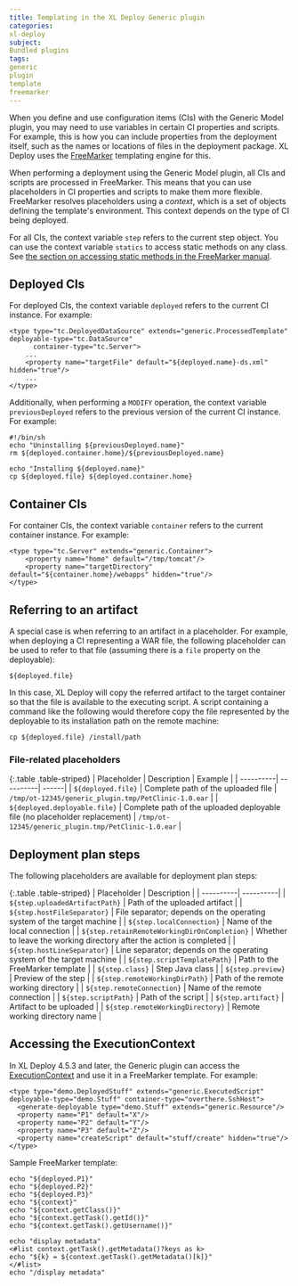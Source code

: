 ```yaml
---
title: Templating in the XL Deploy Generic plugin
categories:
xl-deploy
subject:
Bundled plugins
tags:
generic
plugin
template
freemarker
---
```


When you define and use configuration items (CIs) with the Generic Model plugin, you may need to use variables in certain CI properties and scripts. For example, this is how you can include properties from the deployment itself, such as the names or locations of files in the deployment package. XL Deploy uses the [FreeMarker](http://freemarker.sourceforge.net/) templating engine for this.

When performing a deployment using the Generic Model plugin, all CIs and scripts are processed in FreeMarker. This means that you can use placeholders in CI properties and scripts to make them more flexible. FreeMarker resolves placeholders using a _context_, which is a set of objects defining the template's environment. This context depends on the type of CI being deployed.

For all CIs, the context variable `step` refers to the current step object. You can use the context variable `statics` to access static methods on any class. See [the section on accessing static methods in the FreeMarker manual](http://freemarker.org/docs/pgui_misc_beanwrapper.html#autoid_55).

## Deployed CIs

For deployed CIs, the context variable `deployed` refers to the current CI instance. For example:

	<type type="tc.DeployedDataSource" extends="generic.ProcessedTemplate" deployable-type="tc.DataSource"
	      container-type="tc.Server">
		...
	    <property name="targetFile" default="${deployed.name}-ds.xml" hidden="true"/>
		...
	</type>

Additionally, when performing a `MODIFY` operation, the context variable `previousDeployed` refers to the previous version of the current CI instance. For example:

    #!/bin/sh
    echo "Uninstalling ${previousDeployed.name}"
    rm ${deployed.container.home}/${previousDeployed.name}

    echo "Installing ${deployed.name}"
    cp ${deployed.file} ${deployed.container.home}

## Container CIs

For container CIs, the context variable `container` refers to the current container instance. For example:

	<type type="tc.Server" extends="generic.Container">
	    <property name="home" default="/tmp/tomcat"/>
		<property name="targetDirectory" default="${container.home}/webapps" hidden="true"/>
	</type>

## Referring to an artifact

A special case is when referring to an artifact in a placeholder. For example, when deploying a CI representing a WAR file, the following placeholder can be used to refer to that file (assuming there is a `file` property on the deployable):

	${deployed.file}

In this case, XL Deploy will copy the referred artifact to the target container so that the file is available to the executing script. A script containing a command like the following would therefore copy the file represented by the deployable to its installation path on the remote machine:

	cp ${deployed.file} /install/path

### File-related placeholders

{:.table .table-striped}
| Placeholder | Description | Example |
| ----------| ----------| ------|
| `${deployed.file}` | Complete path of the uploaded file | `/tmp/ot-12345/generic_plugin.tmp/PetClinic-1.0.ear` |
| `${deployed.deployable.file}` | Complete path of the uploaded deployable file (no placeholder replacement) | `/tmp/ot-12345/generic_plugin.tmp/PetClinic-1.0.ear` |

## Deployment plan steps

The following placeholders are available for deployment plan steps:

{:.table .table-striped}
| Placeholder | Description |
| ----------| ----------|
| `${step.uploadedArtifactPath}` | Path of the uploaded artifact |
| `${step.hostFileSeparator}` | File separator; depends on the operating system of the target machine |
| `${step.localConnection}` | Name of the local connection |
| `${step.retainRemoteWorkingDirOnCompletion}` | Whether to leave the working directory after the action is completed |
| `${step.hostLineSeparator}` | Line separator; depends on the operating system of the target machine |
| `${step.scriptTemplatePath}` | Path to the FreeMarker template |
| `${step.class}` | Step Java class |
| `${step.preview}` | Preview of the step |
| `${step.remoteWorkingDirPath}` | Path of the remote working directory |
| `${step.remoteConnection}` | Name of the remote connection |
| `${step.scriptPath}` | Path of the script |
| `${step.artifact}` | Artifact to be uploaded |
| `${step.remoteWorkingDirectory}` | Remote working directory name |

## Accessing the ExecutionContext

In XL Deploy 4.5.3 and later, the Generic plugin can access the [ExecutionContext](/xl-deploy/latest/javadoc/udm-plugin-api/index.html?com/xebialabs/deployit/plugin/api/flow/ExecutionContext.html) and use it in a FreeMarker template. For example:

    <type type="demo.DeployedStuff" extends="generic.ExecutedScript" deployable-type="demo.Stuff" container-type="overthere.SshHost">
      <generate-deployable type="demo.Stuff" extends="generic.Resource"/>
      <property name="P1" default="X"/>
      <property name="P2" default="Y"/>
      <property name="P3" default="Z"/>
      <property name="createScript" default="stuff/create" hidden="true"/>
    </type>

Sample FreeMarker template:

    echo "${deployed.P1}"
    echo "${deployed.P2}"
    echo "${deployed.P3}"
    echo "${context}"
    echo "${context.getClass()}"
    echo "${context.getTask().getId()}"
    echo "${context.getTask().getUsername()}"

    echo "display metadata"
    <#list context.getTask().getMetadata()?keys as k>
    echo "${k} = ${context.getTask().getMetadata()[k]}"
    </#list>
    echo "/display metadata"
